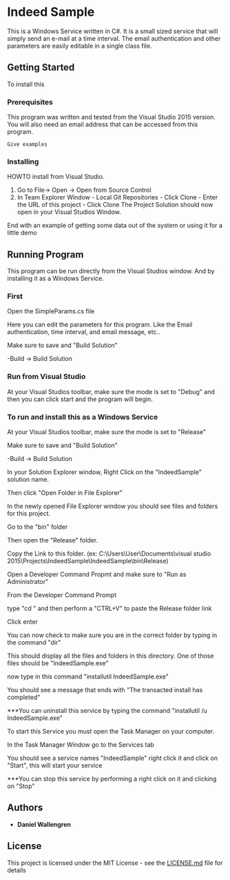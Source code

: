 # Indeed Sample

This is a Windows Service written in C#.
It is a small sized service that will simply send an e-mail at a time interval.
The email authentication and other parameters are easily editable in a single class file.

## Getting Started

To install this

### Prerequisites

This program was written and tested from the Visual Studio 2015 version.
You will also need an email address that can be accessed from this program.

```
Give examples
```

### Installing

HOWTO install from Visual Studio.

  1. Go to File-> Open -> Open from Source Control
  2. In Team Explorer Window
    - Local Git Repositories
    - Click Clone
    - Enter the URL of this project
    - Click Clone
  The Project Solution should now open in your Visual Studios Window.

End with an example of getting some data out of the system or using it for a little demo

## Running Program

This program can be run directly from the Visual Studios window. And by installing it as a Windows Service.

### First

Open the SimpleParams.cs file

Here you can edit the parameters for this program. Like the Email authentication, time interval, and email message, etc..

Make sure to save and "Build Solution"

  -Build -> Build Solution

### Run from Visual Studio

At your Visual Studios toolbar, make sure the mode is set to "Debug" and then you can click start and the program will begin.

### To run and install this as a Windows Service

At your Visual Studios toolbar, make sure the mode is set to "Release"

Make sure to save and "Build Solution"

  -Build -> Build Solution
  
In your Solution Explorer window, Right Click on the "IndeedSample" solution name.

Then click "Open Folder in File Explorer"

In the newly opened File Explorer window you should see files and folders for this project.

Go to the "bin" folder

Then open the "Release" folder.

Copy the Link to this folder. (ex: C:\Users\User\Documents\visual studio 2015\Projects\IndeedSample\IndeedSample\bin\Release)

Open a Developer Command Propmt and make sure to "Run as Administrator"


From the Developer Command Prompt

type "cd " and then perform a "CTRL+V" to paste the Release folder link

Click enter

You can now check to make sure you are in the correct folder by typing in the command "dir"

  This should display all the files and folders in this directory. One of those files should be "IndeedSample.exe"
  

now type in this command "installutil IndeedSample.exe"

You should see a message that ends with "The transacted install has completed"


***You can uninstall this service by typing the command "installutil /u IndeedSample.exe"


To start this Service you must open the Task Manager on your computer.

In the Task Manager Window go to the Services tab

You should see a service names "IndeedSample" right click it and click on "Start", this will start your service


***You can stop this service by performing a right click on it and clicking on "Stop"


## Authors

* **Daniel Wallengren** 


## License

This project is licensed under the MIT License - see the [LICENSE.md](LICENSE.md) file for details

